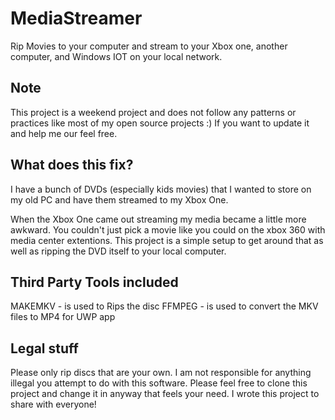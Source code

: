# MediaStreamer
Rip Movies to your computer and stream to your Xbox one, another computer, and Windows IOT on your local network.

## Note
This project is a weekend project and does not follow any patterns or practices like most of my open source projects :) If you want to update it and help me our feel free.

## What does this fix?
I have a bunch of DVDs (especially kids movies) that I wanted to store on my old PC and have them streamed to my Xbox One. 

When the Xbox One came out streaming my media became a little more awkward. You couldn't just pick a movie like you could on the xbox 360 with media center extentions. This project is a simple setup to get around that as well as ripping the DVD itself to your local computer.

## Third Party Tools included
MAKEMKV - is used to Rips the disc
FFMPEG - is used to convert the MKV files to MP4 for UWP app

## Legal stuff
Please only rip discs that are your own. I am not responsible for anything illegal you attempt to do with this software. Please feel free to clone this project and change it in anyway that feels your need. I wrote this project to share with everyone!
